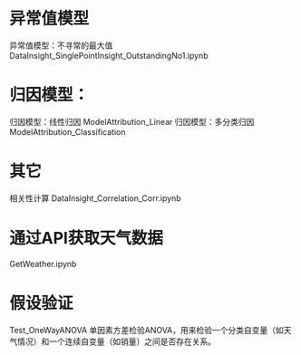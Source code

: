 # 异常值模型
异常值模型：不寻常的最大值 DataInsight_SinglePointInsight_OutstandingNo1.ipynb

# 归因模型： 
归因模型：线性归因 ModelAttribution_Linear
归因模型：多分类归因 ModelAttribution_Classification


# 其它
相关性计算 DataInsight_Correlation_Corr.ipynb

# 通过API获取天气数据
GetWeather.ipynb

# 假设验证
Test_OneWayANOVA  单因素方差检验ANOVA，用来检验一个分类自变量（如天气情况）和一个连续自变量（如销量）之间是否存在关系。

